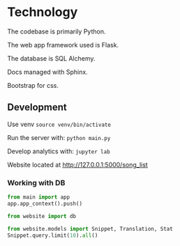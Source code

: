 # Technology

The codebase is primarily Python.

The web app framework used is Flask.

The database is SQL Alchemy.

Docs managed with Sphinx.

Bootstrap for css.

## Development

Use venv
```source venv/bin/activate```

Run the server with:
```python main.py```

Develop analytics with:
```jupyter lab```

Website located at
http://127.0.0.1:5000/song_list

### Working with DB

```python
from main import app
app.app_context().push()

from website import db

from website.models import Snippet, Translation, Stat
Snippet.query.limit(10).all()
```
